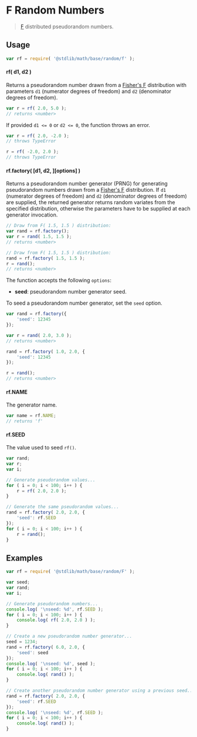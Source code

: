 F Random Numbers
===

> [F][f] distributed pseudorandom numbers.


<!-- <usage> -->

## Usage

``` javascript
var rf = require( '@stdlib/math/base/random/f' );
```

#### rf( d1, d2 )

Returns a pseudorandom number drawn from a [Fisher's F][f] distribution with parameters `d1` (numerator degrees of freedom) and `d2` (denominator degrees of freedom).

``` javascript
var r = rf( 2.0, 5.0 );
// returns <number>
```

If provided `d1 <= 0` or `d2 <= 0`, the function throws an error.

``` javascript
var r = rf( 2.0, -2.0 );
// throws TypeError

r = rf( -2.0, 2.0 );
// throws TypeError
```

#### rf.factory( \[d1, d2, \]\[options\] )

Returns a pseudorandom number generator (PRNG) for generating pseudorandom numbers drawn from a [Fisher's F][f] distribution. If `d1` (numerator degrees of freedom) and `d2` (denominator degrees of freedom) are supplied, the returned generator returns random variates from the specified distribution, otherwise the parameters have to be supplied at each generator invocation.

``` javascript
// Draw from F( 1.5, 1.5 ) distribution:
var rand = rf.factory();
var r = rand( 1.5, 1.5 );
// returns <number>

// Draw from F( 1.5, 1.5 ) distribution:
rand = rf.factory( 1.5, 1.5 );
r = rand();
// returns <number>
```

The function accepts the following `options`:

* __seed__: pseudorandom number generator seed.

To seed a pseudorandom number generator, set the `seed` option.

``` javascript
var rand = rf.factory({
    'seed': 12345
});

var r = rand( 2.0, 3.0 );
// returns <number>

rand = rf.factory( 1.0, 2.0, {
    'seed': 12345
});

r = rand();
// returns <number>
```

#### rf.NAME

The generator name.

``` javascript
var name = rf.NAME;
// returns 'f'
```

#### rf.SEED

The value used to seed `rf()`.

``` javascript
var rand;
var r;
var i;

// Generate pseudorandom values...
for ( i = 0; i < 100; i++ ) {
    r = rf( 2.0, 2.0 );
}

// Generate the same pseudorandom values...
rand = rf.factory( 2.0, 2.0, {
    'seed': rf.SEED
});
for ( i = 0; i < 100; i++ ) {
    r = rand();
}
```

<!-- </usage> -->


<!-- <examples> -->

## Examples

``` javascript
var rf = require( '@stdlib/math/base/random/F' );

var seed;
var rand;
var i;

// Generate pseudorandom numbers...
console.log( '\nseed: %d', rf.SEED );
for ( i = 0; i < 100; i++ ) {
    console.log( rf( 2.0, 2.0 ) );
}

// Create a new pseudorandom number generator...
seed = 1234;
rand = rf.factory( 6.0, 2.0, {
    'seed': seed
});
console.log( '\nseed: %d', seed );
for ( i = 0; i < 100; i++ ) {
    console.log( rand() );
}

// Create another pseudorandom number generator using a previous seed...
rand = rf.factory( 2.0, 2.0, {
    'seed': rf.SEED
});
console.log( '\nseed: %d', rf.SEED );
for ( i = 0; i < 100; i++ ) {
    console.log( rand() );
}
```

<!-- </examples> -->


<!-- <links> -->

[f]: https://en.wikipedia.org/wiki/F_distribution

<!-- </links> -->
